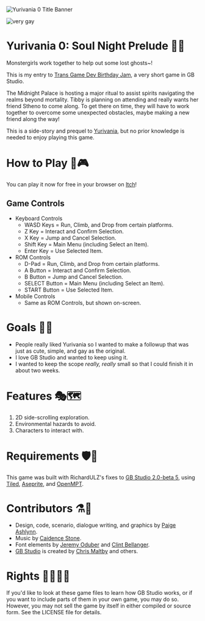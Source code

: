 ![Yurivania 0 Title Banner](banner.png)

![very gay](https://img.shields.io/badge/very-gay-ac276c?style=plastic)

# Yurivania 0: Soul Night Prelude 🌱🐍

Monstergirls work together to help out some lost ghosts~!

This is my entry to [Trans Game Dev Birthday Jam](https://itch.io/jam/tgd-jam), a very short game in GB Studio. 

The Midnight Palace is hosting a major ritual to assist spirits navigating the realms beyond mortality.
Tibby is planning on attending and really wants her friend Stheno to come along.
To get there on time, they will have to work together to overcome some unexpected obstacles, maybe making a new friend along the way!

This is a side-story and prequel to [Yurivania](https://github.com/mxashlynn/Yurivania), but no prior knowledge is needed to enjoy playing this game.


# How to Play 🏰🎮

You can play it now for free in your browser on [Itch](https://mxashlynn.itch.io/yurivania-0)!


## Game Controls

- Keyboard Controls
  - WASD Keys = Run, Climb, and Drop from certain platforms.
  - Z Key = Interact and Confirm Selection.
  - X Key = Jump and Cancel Selection.
  - Shift Key = Main Menu (including Select an Item).
  - Enter Key = Use Selected Item.
- ROM Controls
  - D-Pad = Run, Climb, and Drop from certain platforms.
  - A Button = Interact and Confirm Selection.
  - B Button = Jump and Cancel Selection.
  - SELECT Button = Main Menu (including Select an Item).
  - START Button = Use Selected Item. 
- Mobile Controls
  - Same as ROM Controls, but shown on-screen.

# Goals 👭👻

- People really liked Yurivania so I wanted to make a followup that was just as cute, simple, and gay as the original.
- I love GB Studio and wanted to keep using it.
- I wanted to keep the scope *really, really* small so that I could finish it in about two weeks.

# Features 🎭🗺️

1. 2D side-scrolling exploration.
2. Environmental hazards to avoid.
3. Characters to interact with.

# Requirements 🛡️🦴

This game was built with RichardULZ's fixes to [GB Studio 2.0-beta 5](https://github.com/RichardULZ/gb-studio/tree/fix/beta5),
using [Tiled](http://www.mapeditor.org/), [Aseprite](https://www.aseprite.org/), and [OpenMPT](https://openmpt.org/).

# Contributors ⚗️🍧

- Design, code, scenario, dialogue writing, and graphics by [Paige Ashlynn](https://github.com/mxashlynn/).
- Music by [Caidence Stone](https://github.com/caidencestone).
- Font elements by [Jeremy Oduber](https://jeremyoduber.itch.io/fonts-for-gb-studio) and [Clint Bellanger](https://opengameart.org/content/good-neighbors-pixel-font).
- [GB Studio](https://gbstudio.dev/) is created by [Chris Maltby](https://github.com/chrismaltby/) and others.

# Rights 🏳️‍🌈🏳️‍⚧️

If you'd like to look at these game files to learn how GB Studio works, or if you want to include parts of them in your own game, you may do so.
However, you may not sell the game by itself in either compiled or source form.
See the LICENSE file for details.
